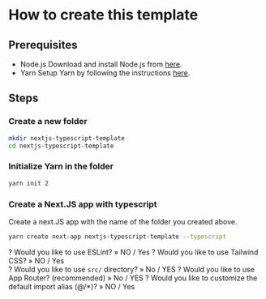 # How to create this template

## Prerequisites

- Node.js
  Download and install Node.js from [here](https://nodejs.org/en/download/).  
- Yarn
  Setup Yarn by following the instructions [here](https://yarnpkg.com/getting-started/install).

## Steps

### Create a new folder

```bash
mkdir nextjs-typescript-template
cd nextjs-typescript-template
```

### Initialize Yarn in the folder

```bash
yarn init 2
```

### Create a Next.JS app with typescript

Create a next.JS app with the name of the folder you created above.

```bash
yarn create next-app nextjs-typescript-template --typescript
```

? Would you like to use ESLint? » NO / Yes
? Would you like to use Tailwind CSS? » NO / Yes  
? Would you like to use `src/` directory? » No / YES
? Would you like to use App Router? (recommended) » No / YES
? Would you like to customize the default import alias (@/*)? » NO / Yes   